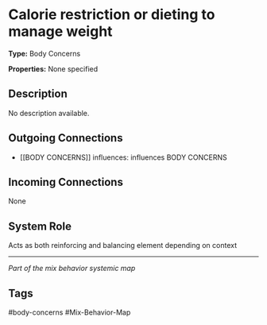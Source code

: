 # Calorie restriction or dieting to manage weight

**Type:** Body Concerns

**Properties:** None specified

## Description
No description available.

## Outgoing Connections
- [[BODY CONCERNS]] influences: influences BODY CONCERNS

## Incoming Connections
None

## System Role
Acts as both reinforcing and balancing element depending on context

---
*Part of the mix behavior systemic map*

## Tags
#body-concerns #Mix-Behavior-Map
